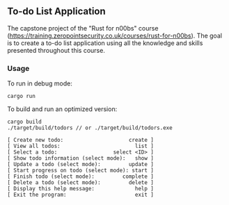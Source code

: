## To-do List Application

The capstone project of the "Rust for n00bs" course (https://training.zeropointsecurity.co.uk/courses/rust-for-n00bs). 
The goal is to create a to-do list application using all the knowledge and skills presented throughout this course.

### Usage

To run in debug mode:
```shell
cargo run
```

To build and run an optimized version:
```shell
cargo build
./target/build/todors // or ./target/build/todors.exe
```

```shell
[ Create new todo:                     create ]
[ View all todos:                        list ]
[ Select a todo:                  select <ID> ]
[ Show todo information (select mode):   show ]
[ Update a todo (select mode):         update ]
[ Start progress on todo (select mode): start ]
[ Finish todo (select mode):         complete ]
[ Delete a todo (select mode):         delete ]
[ Display this help message:             help ]
[ Exit the program:                      exit ]
```